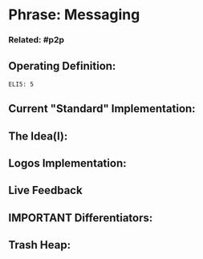 # Phrase: Messaging

### Related: #p2p

## Operating Definition: 
	ELI5: 5

## Current "Standard" Implementation: 

## The Idea(l):

## Logos Implementation:

## Live Feedback

## IMPORTANT Differentiators:

## Trash Heap:
